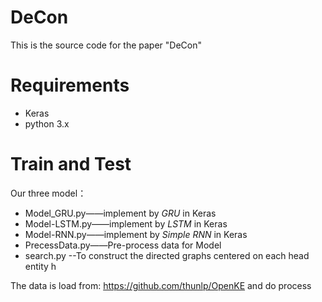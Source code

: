 # DeCon

This is the source code for the paper  "DeCon"

# Requirements

- Keras
- python 3.x

# Train and Test

Our three model：

- Model_GRU.py——implement by *GRU* in Keras
- Model-LSTM.py——implement by *LSTM* in Keras
- Model-RNN.py——implement by *Simple RNN* in Keras
- PrecessData.py——Pre-process data for Model
- search.py --To construct the directed graphs centered on each head entity h

The data is load from: https://github.com/thunlp/OpenKE and do process

